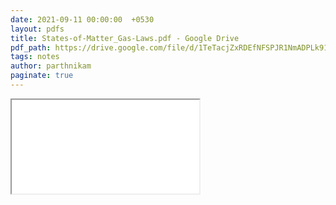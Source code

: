```yaml
---
date: 2021-09-11 00:00:00  +0530
layout: pdfs
title: States-of-Matter_Gas-Laws.pdf - Google Drive
pdf_path: https://drive.google.com/file/d/1TeTacjZxRDEfNFSPJR1NmADPLk91MCd0/preview?usp=sharing
tags: notes
author: parthnikam
paginate: true
---
```


<iframe class="embed-pdf" src="{{ page.pdf_path }}#toolbar=0" seamless="seamless" scrolling="no" style="overflow:hidden"></iframe>
